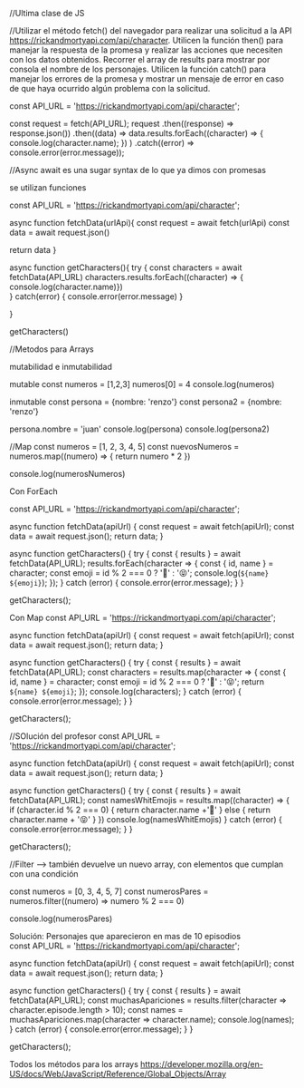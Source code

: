 //Ultima clase de JS 

//Utilizar el método fetch() del navegador para realizar una solicitud a la API https://rickandmortyapi.com/api/character.
Utilicen la función then() para manejar la respuesta de la promesa y realizar las acciones que necesiten con los datos obtenidos. Recorrer el array de results para mostrar por consola el nombre de los personajes. 
Utilicen la función catch() para manejar los errores de la promesa y mostrar un mensaje de error en caso de que haya ocurrido algún problema con la solicitud. 


const API_URL = 'https://rickandmortyapi.com/api/character';

const request = fetch(API_URL);
request
.then((response) => response.json())
.then((data) =>
data.results.forEach((character) => {
console.log(character.name);
})
)
.catch((error) => console.error(error.message));



//Async await es una sugar syntax de lo que ya dimos con promesas 

se utilizan funciones 

const API_URL = 'https://rickandmortyapi.com/api/character';

async function fetchData(urlApi){
  const request = await fetch(urlApi)
  const data = await request.json()
  
  return data
}

async function getCharacters(){
  try {
  const characters = await fetchData(API_URL)
  characters.results.forEach((character) => { console.log(character.name)})  
  }
  catch(error) {
    console.error(error.message)
  }
  
}

getCharacters()

//Metodos para Arrays

mutabilidad e inmutabilidad 

mutable 
const numeros = [1,2,3]
numeros[0]  = 4
console.log(numeros)

inmutable
const persona = {nombre: 'renzo'}
const persona2 = {nombre: 'renzo'}

persona.nombre = 'juan'
console.log(persona)
console.log(persona2)


//Map 
const numeros = [1, 2, 3, 4, 5]
const nuevosNumeros = numeros.map((numero) => {
  return numero * 2 
})

console.log(numerosNumeros)

Con ForEach

const API_URL = 'https://rickandmortyapi.com/api/character';

async function fetchData(apiUrl) {
  const request = await fetch(apiUrl);
  const data = await request.json();
  return data;
}

async function getCharacters() {
  try {
    const { results } = await fetchData(API_URL);
    results.forEach(character => {
      const { id, name } = character;
      const emoji = id % 2 === 0 ? '🥑' : '😝';
      console.log(`${name} ${emoji}`);
    });
  } catch (error) {
    console.error(error.message);
  }
}

getCharacters();

Con Map
const API_URL = 'https://rickandmortyapi.com/api/character';

async function fetchData(apiUrl) {
  const request = await fetch(apiUrl);
  const data = await request.json();
  return data;
}

async function getCharacters() {
  try {
    const { results } = await fetchData(API_URL);
    const characters = results.map(character => {
      const { id, name } = character;
      const emoji = id % 2 === 0 ? '🥑' : '😝';
      return `${name} ${emoji}`;
    });
    console.log(characters);
  } catch (error) {
    console.error(error.message);
  }
}

getCharacters();

//SOlución del profesor
const API_URL = 'https://rickandmortyapi.com/api/character';

async function fetchData(apiUrl) {
  const request = await fetch(apiUrl);
  const data = await request.json();
  return data;
}

async function getCharacters() {
  try {
    const { results } = await fetchData(API_URL);
    const namesWhitEmojis = results.map((character) => {
      if (character.id % 2 === 0) {
        return character.name +'🥑'
      } else {
        return character.name + '😝'
      }
    })
    console.log(namesWhitEmojis)
  } catch (error) {
    console.error(error.message);
  }
}

getCharacters();


//Filter  --> también devuelve un nuevo array, con elementos que cumplan con una condición

const numeros = [0, 3, 4, 5, 7]
const numerosPares = numeros.filter((numero) => numero % 2 === 0)

console.log(numerosPares)

Solución: Personajes que aparecieron en mas de 10 episodios  
const API_URL = 'https://rickandmortyapi.com/api/character';

async function fetchData(apiUrl) {
  const request = await fetch(apiUrl);
  const data = await request.json();
  return data;
}

async function getCharacters() {
  try {
    const { results } = await fetchData(API_URL);
    const muchasApariciones = results.filter(character => character.episode.length > 10);
    const names = muchasApariciones.map(character => character.name);
    console.log(names);
  } catch (error) {
    console.error(error.message);
  }
}

getCharacters();

Todos los métodos para los arrays
https://developer.mozilla.org/en-US/docs/Web/JavaScript/Reference/Global_Objects/Array